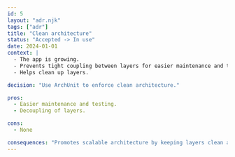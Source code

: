 ```yaml
---
id: 5
layout: "adr.njk"
tags: ["adr"]
title: "Clean architecture"
status: "Accepted -> In use"
date: 2024-01-01
context: |
  - The app is growing.
  - Prevents tight coupling between layers for easier maintenance and testing.
  - Helps clean up layers.

decision: "Use ArchUnit to enforce clean architecture."

pros: 
  - Easier maintenance and testing.
  - Decoupling of layers.

cons: 
  - None

consequences: "Promotes scalable architecture by keeping layers clean and decoupled."
---
```

